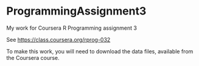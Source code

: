 # ProgrammingAssignment3
My work for Coursera R Programming assignment 3

See https://class.coursera.org/rprog-032

To make this work, you will need to download the data files, available from the Coursera course.
